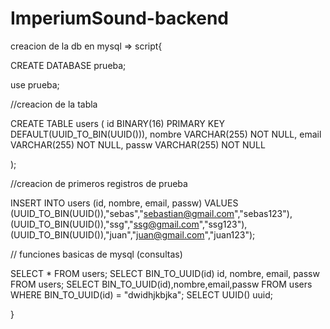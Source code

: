 # ImperiumSound-backend


creacion de la db en mysql => script{

CREATE DATABASE prueba;

use prueba;

//creacion de la tabla 

CREATE TABLE users (
id BINARY(16) PRIMARY KEY DEFAULT(UUID_TO_BIN(UUID())),
nombre 	VARCHAR(255) NOT NULL,
email VARCHAR(255) NOT NULL,
passw VARCHAR(255) NOT NULL

);

//creacion de primeros registros de prueba 

INSERT INTO users (id, nombre, email, passw) VALUES 
(UUID_TO_BIN(UUID()),"sebas","sebastian@gmail.com","sebas123"),
(UUID_TO_BIN(UUID()),"ssg","ssg@gmail.com","ssg123"),
(UUID_TO_BIN(UUID()),"juan","juan@gmail.com","juan123");

// funciones basicas de mysql (consultas)

SELECT * FROM users;
SELECT BIN_TO_UUID(id) id, nombre, email, passw FROM users;
SELECT BIN_TO_UUID(id),nombre,email,passw FROM users WHERE BIN_TO_UUID(id) = "dwidhjkbjka";
SELECT UUID() uuid;

}

